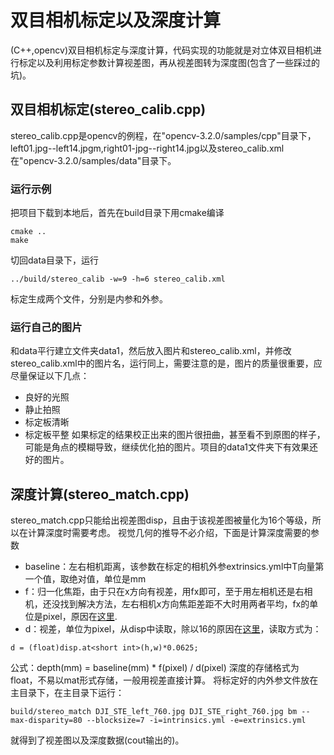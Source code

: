 # 双目相机标定以及深度计算
(C++,opencv)双目相机标定与深度计算，代码实现的功能就是对立体双目相机进行标定以及利用标定参数计算视差图，再从视差图转为深度图(包含了一些踩过的坑)。


## 双目相机标定(stereo_calib.cpp)
stereo_calib.cpp是opencv的例程，在"opencv-3.2.0/samples/cpp"目录下，left01.jpg--left14.jpgm,right01-jpg--right14.jpg以及stereo_calib.xml在"opencv-3.2.0/samples/data"目录下。

### 运行示例
把项目下载到本地后，首先在build目录下用cmake编译
```
cmake ..
make
```
切回data目录下，运行
```
../build/stereo_calib -w=9 -h=6 stereo_calib.xml
```
标定生成两个文件，分别是内参和外参。
### 运行自己的图片
和data平行建立文件夹data1，然后放入图片和stereo_calib.xml，并修改stereo_calib.xml中的图片名，运行同上，需要注意的是，图片的质量很重要，应尽量保证以下几点：
* 良好的光照
* 静止拍照
* 标定板清晰
* 标定板平整
如果标定的结果校正出来的图片很扭曲，甚至看不到原图的样子，可能是角点的模糊导致，继续优化拍的图片。项目的data1文件夹下有效果还好的图片。


## 深度计算(stereo_match.cpp)
stereo_match.cpp只能给出视差图disp，且由于该视差图被量化为16个等级，所以在计算深度时需要考虑。
视觉几何的推导不必介绍，下面是计算深度需要的参数
* baseline：左右相机距离，该参数在标定的相机外参extrinsics.yml中T向量第一个值，取绝对值，单位是mm
* f：归一化焦距，由于只在x方向有视差，用fx即可，至于用左相机还是右相机，还没找到解决方法，左右相机x方向焦距差距不大时用两者平均，fx的单位是pixel，原因在[这里](https://blog.csdn.net/tercel_zhang/article/details/90523181).
* d：视差，单位为pixel，从disp中读取，除以16的原因在[这里](https://blog.csdn.net/bennygato/article/details/37704259)，读取方式为：
```
d = (float)disp.at<short int>(h,w)*0.0625;
```
公式：depth(mm) = baseline(mm) * f(pixel) / d(pixel)
深度的存储格式为float，不易以mat形式存储，一般用视差直接计算。
将标定好的内外参文件放在主目录下，在主目录下运行：
```
build/stereo_match DJI_STE_left_760.jpg DJI_STE_right_760.jpg bm --max-disparity=80 --blocksize=7 -i=intrinsics.yml -e=extrinsics.yml
```
就得到了视差图以及深度数据(cout输出的)。
